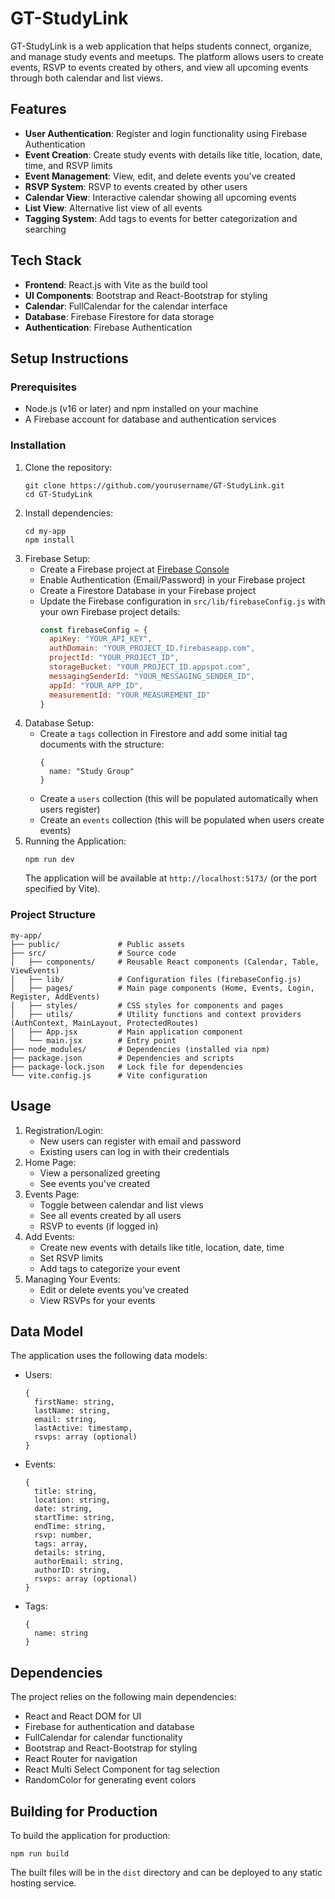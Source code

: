 # GT-StudyLink

GT-StudyLink is a web application that helps students connect, organize, and manage study events and meetups. The platform allows users to create events, RSVP to events created by others, and view all upcoming events through both calendar and list views.


## Features
- **User Authentication**: Register and login functionality using Firebase Authentication
- **Event Creation**: Create study events with details like title, location, date, time, and RSVP limits
- **Event Management**: View, edit, and delete events you've created
- **RSVP System**: RSVP to events created by other users
- **Calendar View**: Interactive calendar showing all upcoming events
- **List View**: Alternative list view of all events
- **Tagging System**: Add tags to events for better categorization and searching


## Tech Stack
- **Frontend**: React.js with Vite as the build tool
- **UI Components**: Bootstrap and React-Bootstrap for styling
- **Calendar**: FullCalendar for the calendar interface
- **Database**: Firebase Firestore for data storage
- **Authentication**: Firebase Authentication



## Setup Instructions
### Prerequisites
- Node.js (v16 or later) and npm installed on your machine
- A Firebase account for database and authentication services


### Installation
1. Clone the repository:
   ```
   git clone https://github.com/yourusername/GT-StudyLink.git
   cd GT-StudyLink
   ```
2. Install dependencies:
   ```
   cd my-app
   npm install
   ```
3. Firebase Setup:
   - Create a Firebase project at [Firebase Console](https://console.firebase.google.com/)
   - Enable Authentication (Email/Password) in your Firebase project
   - Create a Firestore Database in your Firebase project
   - Update the Firebase configuration in `src/lib/firebaseConfig.js` with your own Firebase project details:
     ```javascript
     const firebaseConfig = {
       apiKey: "YOUR_API_KEY",
       authDomain: "YOUR_PROJECT_ID.firebaseapp.com",
       projectId: "YOUR_PROJECT_ID",
       storageBucket: "YOUR_PROJECT_ID.appspot.com",
       messagingSenderId: "YOUR_MESSAGING_SENDER_ID",
       appId: "YOUR_APP_ID",
       measurementId: "YOUR_MEASUREMENT_ID"
     }
     ```
4. Database Setup:
   - Create a `tags` collection in Firestore and add some initial tag documents with the structure:
     ```
     {
       name: "Study Group"
     }
     ```
   - Create a `users` collection (this will be populated automatically when users register)
   - Create an `events` collection (this will be populated when users create events)
5. Running the Application:
   ```
   npm run dev
   ```
   The application will be available at `http://localhost:5173/` (or the port specified by Vite).


### Project Structure
```
my-app/
├── public/             # Public assets
├── src/                # Source code
│   ├── components/     # Reusable React components (Calendar, Table, ViewEvents)
│   ├── lib/            # Configuration files (firebaseConfig.js)
│   ├── pages/          # Main page components (Home, Events, Login, Register, AddEvents)
│   ├── styles/         # CSS styles for components and pages
│   ├── utils/          # Utility functions and context providers (AuthContext, MainLayout, ProtectedRoutes)
│   ├── App.jsx         # Main application component
│   └── main.jsx        # Entry point
├── node_modules/       # Dependencies (installed via npm)
├── package.json        # Dependencies and scripts
├── package-lock.json   # Lock file for dependencies
└── vite.config.js      # Vite configuration
```


## Usage
1. Registration/Login:
   - New users can register with email and password
   - Existing users can log in with their credentials
2. Home Page:
   - View a personalized greeting
   - See events you've created
3. Events Page:
   - Toggle between calendar and list views
   - See all events created by all users
   - RSVP to events (if logged in)
4. Add Events:
   - Create new events with details like title, location, date, time
   - Set RSVP limits
   - Add tags to categorize your event
5. Managing Your Events:
   - Edit or delete events you've created
   - View RSVPs for your events

## Data Model
The application uses the following data models:
- Users:
  ```
  {
    firstName: string,
    lastName: string,
    email: string,
    lastActive: timestamp,
    rsvps: array (optional)
  }
  ```

- Events:
  ```
  {
    title: string,
    location: string,
    date: string,
    startTime: string,
    endTime: string,
    rsvp: number,
    tags: array,
    details: string,
    authorEmail: string,
    authorID: string,
    rsvps: array (optional)
  }
  ```

- Tags:
  ```
  {
    name: string
  }
  ```


## Dependencies
The project relies on the following main dependencies:
- React and React DOM for UI
- Firebase for authentication and database
- FullCalendar for calendar functionality
- Bootstrap and React-Bootstrap for styling
- React Router for navigation
- React Multi Select Component for tag selection
- RandomColor for generating event colors


## Building for Production
To build the application for production:
```
npm run build
```

The built files will be in the `dist` directory and can be deployed to any static hosting service.

